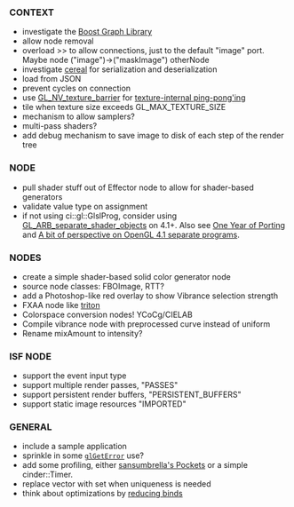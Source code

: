 
### CONTEXT
- investigate the [Boost Graph Library](http://www.boost.org/doc/libs/1_55_0/libs/graph/doc/index.html)
- allow node removal
- overload >> to allow connections, just to the default "image" port. Maybe node ("image")->("maskImage") otherNode
- investigate [cereal](https://github.com/USCiLab/cereal) for serialization and deserialization
- load from JSON
- prevent cycles on connection
- use [GL_NV_texture_barrier](http://www.opengl.org/registry/specs/NV/texture_barrier.txt) for [texture-internal ping-pong'ing](https://www.opengl.org/discussion_boards/showthread.php/173265-GL_NV_texture_barrier-on-ATI?p=1214070&viewfull=1#post1214070)
- tile when texture size exceeds GL_MAX_TEXTURE_SIZE
- mechanism to allow samplers?
- multi-pass shaders?
- add debug mechanism to save image to disk of each step of the render tree

### NODE
- pull shader stuff out of Effector node to allow for shader-based generators
- validate value type on assignment
- if not using ci::gl::GlslProg, consider using [GL_ARB_separate_shader_objects](http://www.opengl.org/registry/specs/ARB/separate_shader_objects.txt) on 4.1+. Also see [One Year of Porting](http://www.slideshare.net/slideshow/embed_code/34431339?rel=0#) and [A bit of perspective on OpenGL 4.1 separate programs](http://www.g-truc.net/post-0348.html).

### NODES
- create a simple shader-based solid color generator node
- source node classes: FBOImage, RTT?
- add a Photoshop-like red overlay to show Vibrance selection strength
- FXAA node like [triton](https://github.com/johang88/triton/blob/master/Data/core_data/shaders/post/fxaa.glsl)
- Colorspace conversion nodes! YCoCg/CIELAB
- Compile vibrance node with preprocessed curve instead of uniform
- Rename mixAmount to intensity?

### ISF NODE
- support the event input type
- support multiple render passes, "PASSES"
- support persistent render buffers, "PERSISTENT_BUFFERS"
- support static image resources "IMPORTED"

### GENERAL
- include a sample application
- sprinkle in some [`glGetError`](https://www.opengl.org/wiki/GLAPI/glGetError) use?
- add some profiling, either [sansumbrella's Pockets](https://github.com/sansumbrella/Pockets/blob/dev/src/pockets/Profiling.h) or a simple cinder::Timer.
- replace vector with set when uniqueness is needed
- think about optimizations by [reducing binds](http://calebjohnston.com/storage/glsl/#optimization)
